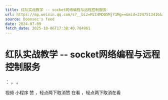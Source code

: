 ```yaml
---
title: 红队实战教学 -- socket网络编程与远程控制服务
url: https://mp.weixin.qq.com/s?__biz=MzI4MDQ5MjY1Mg==&mid=2247513416&idx=1&sn=33f79086b8b5b939621b9139d52c2356
source: Doonsec's feed
date: 2024-07-09
fetch_date: 2025-10-06T17:38:40.784961
---
```


# 红队实战教学 -- socket网络编程与远程控制服务

：
，
。

视频
小程序
赞
，轻点两下取消赞
在看
，轻点两下取消在看